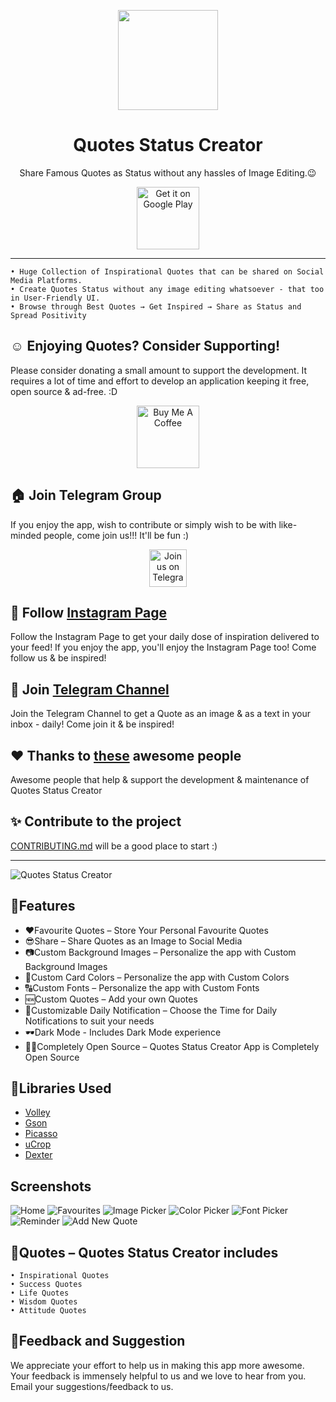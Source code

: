 <p align="center"> 
	<img src="https://github.com/VishnuSanal/Quotes/blob/master/Screenshots/icon.png" width=160 height=160>
</p>

<h1 align="center">
	Quotes Status Creator
</h1>

<p align="center">
	Share Famous Quotes as Status without any hassles of Image Editing.😉
</p>

<p align="center">
	<a href='https://play.google.com/store/apps/details?id=phone.vishnu.quotes&pcampaignid=pcampaignidMKT-Other-global-all-co-prtnr-py-PartBadge-Mar2515-1'><img alt='Get it on Google Play' src='https://play.google.com/intl/en_us/badges/static/images/badges/en_badge_web_generic.png' height="100px" /></a>
</p>

<hr>

    • Huge Collection of Inspirational Quotes that can be shared on Social Media Platforms.
    • Create Quotes Status without any image editing whatsoever - that too in User-Friendly UI.
    • Browse through Best Quotes → Get Inspired → Share as Status and Spread Positivity

## ☺ Enjoying Quotes? Consider Supporting!

Please consider donating a small amount to support the development. It requires a lot of time and effort to develop an application keeping it free, open source & ad-free. :D 

<p align="center">
  <a href="https://www.buymeacoffee.com/VishnuSanal">
    <img src="https://cdn.buymeacoffee.com/buttons/v2/default-yellow.png" alt="Buy Me A Coffee" height="100px">
  </a>
</p>

## 🏠 Join Telegram Group
If you enjoy the app, wish to contribute or simply wish to be with like-minded people, come join us!!! It'll be fun :)

<p align="center">
  <a href="https://t.me/QuotesStatusCreator">
	<img src="https://img.shields.io/badge/Telegram-2CA5E0?style=for-the-badge&logo=telegram&logoColor=white" alt="Join us on Telegram" height="60px">
  </a>
</p>

## 🎨 Follow [Instagram Page](https://instagram.com/quotes_status_creator)
Follow the Instagram Page to get your daily dose of inspiration delivered to your feed! If you enjoy the app, you'll enjoy the Instagram Page too! Come follow us & be inspired!

## 📜 Join [Telegram Channel](https://t.me/DailyQuotesStatus)
Join the Telegram Channel to get a Quote as an image & as a text in your inbox - daily! Come join it & be inspired!

## ♥ Thanks to [these](https://github.com/VishnuSanal/Quotes/blob/master/THANKS.md) awesome people
Awesome people that help & support the development & maintenance of Quotes Status Creator

## ✨ Contribute to the project
[CONTRIBUTING.md](https://github.com/VishnuSanal/Quotes/blob/master/CONTRIBUTING.md) will be a good place to start :)

<hr>

![Quotes Status Creator](https://github.com/VishnuSanal/Quotes/blob/master/Screenshots/Quotes%20Banner.png?raw=true)

## 🚀Features

 - ❤Favourite Quotes – Store Your Personal Favourite Quotes
 - 😎Share – Share Quotes as an Image to Social Media
 - 📷Custom Background Images – Personalize the app with Custom Background Images
 - 🎨Custom Card Colors – Personalize the app with Custom Colors
 - 🔠Custom Fonts – Personalize the app with Custom Fonts
 - 🆕Custom Quotes – Add your own Quotes
 - 🔔Customizable Daily Notification – Choose the Time for Daily Notifications to suit your needs
 - 🕶Dark Mode - Includes Dark Mode experience
 - 👨‍💻Completely Open Source – Quotes Status Creator App is Completely Open Source

## 📑Libraries Used
 - [Volley](https://github.com/google/volley)
 - [Gson](https://github.com/google/gson)
 - [Picasso](https://square.github.io/picasso/)
 - [uCrop](https://github.com/Yalantis/uCrop)
 - [Dexter](https://github.com/Karumi/Dexter)

## Screenshots

![Home](https://github.com/VishnuSanal/Quotes/blob/master/Screenshots/Home.png) 
![Favourites](https://github.com/VishnuSanal/Quotes/blob/master/Screenshots/Favorites.png)
![Image Picker](https://github.com/VishnuSanal/Quotes/blob/master/Screenshots/ImagePick.png)
![Color Picker](https://github.com/VishnuSanal/Quotes/blob/master/Screenshots/ColorPick.png)
![Font Picker](https://github.com/VishnuSanal/Quotes/blob/master/Screenshots/Font.png)
![Reminder](https://github.com/VishnuSanal/Quotes/blob/master/Screenshots/Reminder.png)
![Add New Quote](https://github.com/VishnuSanal/Quotes/blob/master/Screenshots/AddNew.png)

## 🚀Quotes – Quotes Status Creator includes

    • Inspirational Quotes
    • Success Quotes
    • Life Quotes
    • Wisdom Quotes
    • Attitude Quotes

## 🤩Feedback and Suggestion

We appreciate your effort to help us in making this app more awesome. Your feedback is immensely helpful to us and we love to hear from you. Email your suggestions/feedback to us.
